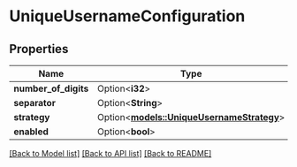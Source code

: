 # UniqueUsernameConfiguration

## Properties

Name | Type | Description | Notes
------------ | ------------- | ------------- | -------------
**number_of_digits** | Option<**i32**> |  | [optional]
**separator** | Option<**String**> |  | [optional]
**strategy** | Option<[**models::UniqueUsernameStrategy**](UniqueUsernameStrategy.md)> |  | [optional]
**enabled** | Option<**bool**> |  | [optional]

[[Back to Model list]](../README.md#documentation-for-models) [[Back to API list]](../README.md#documentation-for-api-endpoints) [[Back to README]](../README.md)


